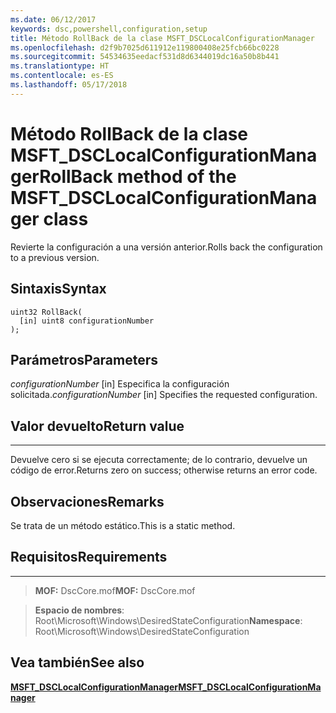 ```yaml
---
ms.date: 06/12/2017
keywords: dsc,powershell,configuration,setup
title: Método RollBack de la clase MSFT_DSCLocalConfigurationManager
ms.openlocfilehash: d2f9b7025d611912e119800408e25fcb66bc0228
ms.sourcegitcommit: 54534635eedacf531d8d6344019dc16a50b8b441
ms.translationtype: HT
ms.contentlocale: es-ES
ms.lasthandoff: 05/17/2018
---
```

# <a name="rollback-method-of-the-msftdsclocalconfigurationmanager-class"></a><span data-ttu-id="24fec-103">Método RollBack de la clase MSFT_DSCLocalConfigurationManager</span><span class="sxs-lookup"><span data-stu-id="24fec-103">RollBack method of the MSFT_DSCLocalConfigurationManager class</span></span>

<span data-ttu-id="24fec-104">Revierte la configuración a una versión anterior.</span><span class="sxs-lookup"><span data-stu-id="24fec-104">Rolls back the configuration to a previous version.</span></span>

<a name="syntax"></a><span data-ttu-id="24fec-105">Sintaxis</span><span class="sxs-lookup"><span data-stu-id="24fec-105">Syntax</span></span>
------

```mof
uint32 RollBack(
  [in] uint8 configurationNumber
);
```

<a name="parameters"></a><span data-ttu-id="24fec-106">Parámetros</span><span class="sxs-lookup"><span data-stu-id="24fec-106">Parameters</span></span>
----------

<span data-ttu-id="24fec-107">*configurationNumber* \[in\] Especifica la configuración solicitada.</span><span class="sxs-lookup"><span data-stu-id="24fec-107">*configurationNumber* \[in\] Specifies the requested configuration.</span></span>

## <a name="return-value"></a><span data-ttu-id="24fec-108">Valor devuelto</span><span class="sxs-lookup"><span data-stu-id="24fec-108">Return value</span></span>
------------

<span data-ttu-id="24fec-109">Devuelve cero si se ejecuta correctamente; de lo contrario, devuelve un código de error.</span><span class="sxs-lookup"><span data-stu-id="24fec-109">Returns zero on success; otherwise returns an error code.</span></span>

## <a name="remarks"></a><span data-ttu-id="24fec-110">Observaciones</span><span class="sxs-lookup"><span data-stu-id="24fec-110">Remarks</span></span>

<span data-ttu-id="24fec-111">Se trata de un método estático.</span><span class="sxs-lookup"><span data-stu-id="24fec-111">This is a static method.</span></span>

## <a name="requirements"></a><span data-ttu-id="24fec-112">Requisitos</span><span class="sxs-lookup"><span data-stu-id="24fec-112">Requirements</span></span>
------------
><span data-ttu-id="24fec-113">**MOF:** DscCore.mof</span><span class="sxs-lookup"><span data-stu-id="24fec-113">**MOF:** DscCore.mof</span></span>

><span data-ttu-id="24fec-114">**Espacio de nombres**: Root\Microsoft\Windows\DesiredStateConfiguration</span><span class="sxs-lookup"><span data-stu-id="24fec-114">**Namespace**: Root\Microsoft\Windows\DesiredStateConfiguration</span></span>


## <a name="see-also"></a><span data-ttu-id="24fec-115">Vea también</span><span class="sxs-lookup"><span data-stu-id="24fec-115">See also</span></span>


[<span data-ttu-id="24fec-116">**MSFT_DSCLocalConfigurationManager**</span><span class="sxs-lookup"><span data-stu-id="24fec-116">**MSFT_DSCLocalConfigurationManager**</span></span>](msft-dsclocalconfigurationmanager.md)